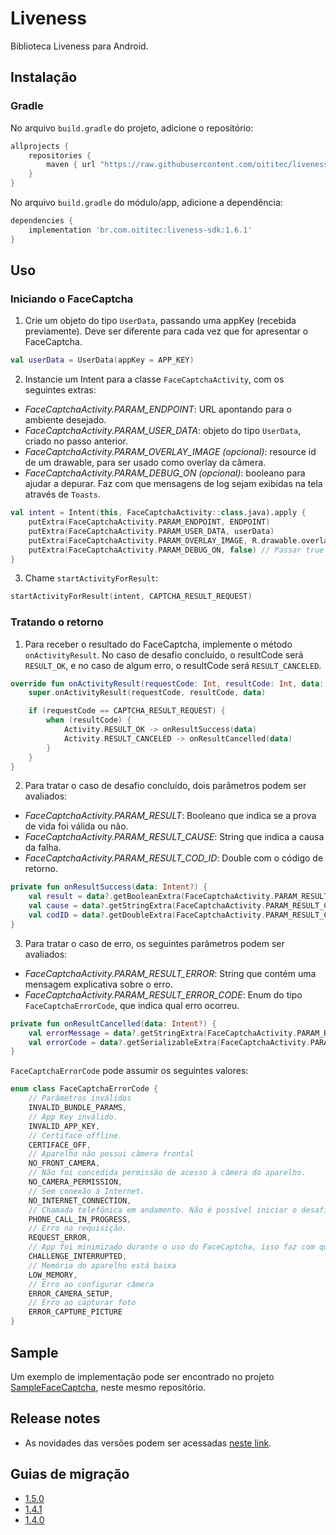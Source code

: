 # Liveness

Biblioteca Liveness para Android.

## Instalação

### Gradle

No arquivo `build.gradle` do projeto, adicione o repositório:

```gradle
allprojects {
    repositories {
        maven { url "https://raw.githubusercontent.com/oititec/liveness-android-sdk/main/" }
    }
}
```

No arquivo  `build.gradle` do módulo/app, adicione a dependência:

```gradle
dependencies {
    implementation 'br.com.oititec:liveness-sdk:1.6.1'
}
```

## Uso

### Iniciando o FaceCaptcha

1. Crie um objeto do tipo `UserData`, passando uma appKey (recebida previamente). Deve ser diferente para cada vez que for apresentar o FaceCaptcha.
```kotlin
val userData = UserData(appKey = APP_KEY)
```

2. Instancie um Intent para a classe `FaceCaptchaActivity`, com os seguintes extras:
- *FaceCaptchaActivity.PARAM_ENDPOINT*: URL apontando para o ambiente desejado.
- *FaceCaptchaActivity.PARAM_USER_DATA*: objeto do tipo `UserData`, criado no passo anterior.
- *FaceCaptchaActivity.PARAM_OVERLAY_IMAGE (opcional)*: resource id de um drawable, para ser usado como overlay da câmera.
- *FaceCaptchaActivity.PARAM_DEBUG_ON (opcional)*: booleano para ajudar a depurar. Faz com que mensagens de log sejam exibidas na tela através de `Toasts`.
```kotlin
val intent = Intent(this, FaceCaptchaActivity::class.java).apply {
    putExtra(FaceCaptchaActivity.PARAM_ENDPOINT, ENDPOINT)
    putExtra(FaceCaptchaActivity.PARAM_USER_DATA, userData)
    putExtra(FaceCaptchaActivity.PARAM_OVERLAY_IMAGE, R.drawable.overlay)
    putExtra(FaceCaptchaActivity.PARAM_DEBUG_ON, false) // Passar true para mostrar logs na tela
}
```

3. Chame `startActivityForResult`:
```kotlin
startActivityForResult(intent, CAPTCHA_RESULT_REQUEST)
```

### Tratando o retorno

1. Para receber o resultado do FaceCaptcha, implemente o método `onActivityResult`. No caso de desafio concluído, o resultCode será `RESULT_OK`, e no caso de algum erro, o resultCode será `RESULT_CANCELED`.
```kotlin
override fun onActivityResult(requestCode: Int, resultCode: Int, data: Intent?) {
    super.onActivityResult(requestCode, resultCode, data)

    if (requestCode == CAPTCHA_RESULT_REQUEST) {
        when (resultCode) {
            Activity.RESULT_OK -> onResultSuccess(data)
            Activity.RESULT_CANCELED -> onResultCancelled(data)
        }
    }
}
```

2. Para tratar o caso de desafio concluído, dois parâmetros podem ser avaliados:
- *FaceCaptchaActivity.PARAM_RESULT*: Booleano que indica se a prova de vida foi válida ou não.
- *FaceCaptchaActivity.PARAM_RESULT_CAUSE*: String que indica a causa da falha.
- *FaceCaptchaActivity.PARAM_RESULT_COD_ID*: Double com o código de retorno.
```kotlin
private fun onResultSuccess(data: Intent?) {
    val result = data?.getBooleanExtra(FaceCaptchaActivity.PARAM_RESULT, false)
    val cause = data?.getStringExtra(FaceCaptchaActivity.PARAM_RESULT_CAUSE)
    val codID = data?.getDoubleExtra(FaceCaptchaActivity.PARAM_RESULT_COD_ID, 0.0)
}
```

3. Para tratar o caso de erro, os seguintes parâmetros podem ser avaliados:
- *FaceCaptchaActivity.PARAM_RESULT_ERROR*: String que contém uma mensagem explicativa sobre o erro.
- *FaceCaptchaActivity.PARAM_RESULT_ERROR_CODE*: Enum do tipo `FaceCaptchaErrorCode`, que indica qual erro ocorreu.
```kotlin
private fun onResultCancelled(data: Intent?) {
    val errorMessage = data?.getStringExtra(FaceCaptchaActivity.PARAM_RESULT_ERROR)
    val errorCode = data?.getSerializableExtra(FaceCaptchaActivity.PARAM_RESULT_ERROR_CODE) as? FaceCaptchaErrorCode
}
```

`FaceCaptchaErrorCode` pode assumir os seguintes valores:
```kotlin
enum class FaceCaptchaErrorCode {
    // Parâmetros inválidos
    INVALID_BUNDLE_PARAMS,
    // App Key inválido.
    INVALID_APP_KEY,
    // Certiface offline.
    CERTIFACE_OFF,
    // Aparelho não possui câmera frontal
    NO_FRONT_CAMERA,
    // Não foi concedida permissão de acesso à câmera do aparelho.
    NO_CAMERA_PERMISSION,
    // Sem conexão à Internet.
    NO_INTERNET_CONNECTION,
    // Chamada telefônica em andamento. Não é possível iniciar o desafio durante uma chamada telefônica.
    PHONE_CALL_IN_PROGRESS,
    // Erro na requisição.
    REQUEST_ERROR,
    // App foi minimizado durante o uso do FaceCaptcha, isso faz com que o desafio seja encerrado.
    CHALLENGE_INTERRUPTED,
    // Memória do aparelho está baixa
    LOW_MEMORY,
    // Erro ao configurar câmera
    ERROR_CAMERA_SETUP,
    // Erro ao capturar foto
    ERROR_CAPTURE_PICTURE
}
```

## Sample

Um exemplo de implementação pode ser encontrado no projeto [SampleFaceCaptcha](https://github.com/oititec/liveness-android-sdk/tree/main/FaceCaptchaSample "SampleFaceCaptcha"), neste mesmo repositório.

## Release notes

- As novidades das versões podem ser acessadas [neste link](Documentation/ReleaseNotes.md).

## Guias de migração

- [1.5.0](Documentation/Migration-Guide-1.5.0.md)
- [1.4.1](Documentation/Migration-Guide-1.4.1.md)
- [1.4.0](Documentation/Migration-Guide-1.4.0.md)
